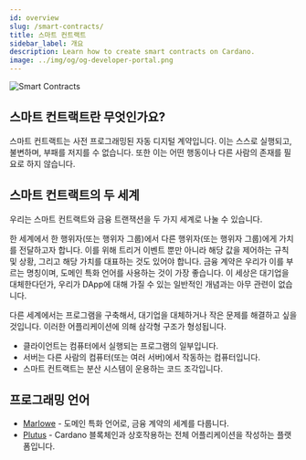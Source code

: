 ```yaml
---
id: overview
slug: /smart-contracts/
title: 스마트 컨트랙트
sidebar_label: 개요
description: Learn how to create smart contracts on Cardano.
image: ../img/og/og-developer-portal.png
--- 
```


![Smart Contracts](../../static/img/card-smart-contracts-title.svg)

## 스마트 컨트랙트란 무엇인가요?
스마트 컨트랙트는 사전 프로그래밍된 자동 디지털 계약입니다. 이는 스스로 실행되고, 불변하며, 부패를 저지를 수 없습니다. 또한 이는 어떤 행동이나 다른 사람의 존재를 필요로 하지 않습니다.

## 스마트 컨트랙트의 두 세계
우리는 스마트 컨트랙트와 금융 트랜잭션을 두 가지 세계로 나눌 수 있습니다.

한 세계에서 한 행위자(또는 행위자 그룹)에서 다른 행위자(또는 행위자 그룹)에게 가치를 전달하고자 합니다. 이를 위해 트리거 이벤트 뿐만 아니라 해당 값을 제어하는 규칙 및 상황, 그리고 해당 가치를 대표하는 것도 있어야 합니다. 금융 계약은 우리가 이를 부르는 명칭이며, 도메인 특화 언어를 사용하는 것이 가장 좋습니다. 이 세상은 대기업을 대체한다던가, 우리가 DApp에 대해 가질 수 있는 일반적인 개념과는 아무 관련이 없습니다.

다른 세계에서는 프로그램을 구축해서, 대기업을 대체하거나 작은 문제를 해결하고 싶을 것입니다. 이러한 어플리케이션에 의해 삼각형 구조가 형성됩니다.

- 클라이언트는 컴퓨터에서 실행되는 프로그램의 일부입니다.
- 서버는 다른 사람의 컴퓨터(또는 여러 서버)에서 작동하는 컴퓨터입니다.
- 스마트 컨트랙트는 분산 시스템이 운용하는 코드 조각입니다.

## 프로그래밍 언어
- [Marlowe](marlowe) - 도메인 특화 언어로, 금융 계약의 세계를 다룹니다.
- [Plutus](plutus) - Cardano 블록체인과 상호작용하는 전체 어플리케이션을 작성하는 플랫폼입니다.

